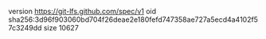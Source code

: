 version https://git-lfs.github.com/spec/v1
oid sha256:3d96f903060bd704f26deae2e180fefd747358ae727a5ecd4a4102f57c3249dd
size 10627
